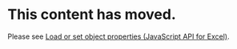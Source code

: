 # This content has moved.

Please see [Load or set object properties (JavaScript API for Excel)](richapiobject-methods.md).